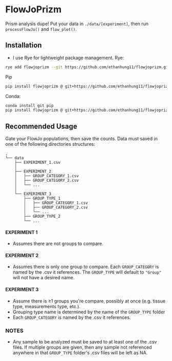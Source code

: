 # FlowJoPrizm

Prism analysis dupe! Put your data in `./data/[experiment]`, then run `processFlowJo()` and `flow_plot()`.

## Installation
* I use Rye for lightweight package management.
Rye:
```bash
rye add flowjoprizm --git https://github.com/ethanhung11/flowjoprizm.git
```
Pip
```bash
pip install flowjoprizm @ git+https://github.com/ethanhung11/flowjoprizm.git
```
Conda:
```bash
conda install git pip
pip install flowjoprizm @ git+https://github.com/ethanhung11/flowjoprizm.git
```

## Recommended Usage
Gate your FlowJo populations, then save the counts. Data must saved in one of the following directories structures:
```
.
└── data
    ├── EXPERIMENT_1.csv
    │
    ├── EXPERIMENT_2
    │   ├── GROUP_CATEGORY_1.csv
    │   ├── GROUP_CATEGORY_2.csv
    │   └── ...
    │
    └── EXPERIMENT_3
        ├── GROUP_TYPE_1
        │   ├── GROUP_CATEGORY_1.csv
        │   ├── GROUP_CATEGORY_2.csv
        │   └── ...
        ├── GROUP_TYPE_2
        └── ...
```
#### EXPERIMENT 1
- Assumes there are not groups to compare.

#### EXPERIMENT 2
- Assumes there is only one group to compare. Each `GROUP_CATEGORY` is named by the .csv it references. The `GROUP_TYPE` will default to `"Group"` will not have a desired name.

#### EXPERIMENT 3
- Assume there is ≥1 groups you're compare, possibly at once (e.g. tissue type, measurements type, etc.).
- Grouping type name is determined by the name of the `GROUP_TYPE` folder
- Each `GROUP_CATEGORY` is named by the .csv it references.


### NOTES
- Any sample to be analyzed must be saved to at least one of the .csv files. If multiple groups are given, then any sample not referenced anywhere in that `GROUP_TYPE` folder's .csv files will be left as NA.

